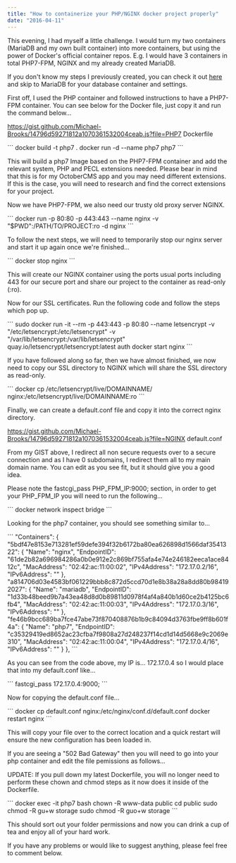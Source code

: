 ```yaml
---
title: "How to containerize your PHP/NGINX docker project properly"
date: "2016-04-11"
---
```


This evening, I had myself a little challenge. I would turn my two containers (MariaDB and my own built container) into more containers, but using the power of Docker's official container repos. E.g. I would have 3 containers in total PHP7-FPM, NGINX and my already created MariaDB.

If you don't know my steps I previously created, you can check it out [here](/blog/post/hosting-your-site-digital-ocean-and-docker) and skip to MariaDB for your database container and settings.

First off, I used the PHP container and followed instructions to have a PHP7-FPM container. You can see below for the Docker file, just copy it and run the command below...

https://gist.github.com/Michael-Brooks/14796d59271812a1070361532004ceab.js?file=PHP7 Dockerfile

\`\`\` docker build -t php7 . docker run -d --name php7 php7 \`\`\`

This will build a php7 Image based on the PHP7-FPM container and add the relevant system, PHP and PECL extensions needed. Please bear in mind that this is for my OctoberCMS app and you may need different extensions. If this is the case, you will need to research and find the correct extensions for your project.

Now we have PHP7-FPM, we also need our trusty old proxy server NGINX.

\`\`\` docker run -p 80:80 -p 443:443 --name nginx -v "$PWD":/PATH/TO/PROJECT:ro -d nginx \`\`\`

To follow the next steps, we will need to temporarily stop our nginx server and start it up again once we're finished...

\`\`\` docker stop nginx \`\`\`

This will create our NGINX container using the ports usual ports including 443 for our secure port and share our project to the container as read-only (:ro).

Now for our SSL certificates. Run the following code and follow the steps which pop up.

\`\`\` sudo docker run -it --rm -p 443:443 -p 80:80 --name letsencrypt -v "/etc/letsencrypt:/etc/letsencrypt" -v "/var/lib/letsencrypt:/var/lib/letsencrypt" quay.io/letsencrypt/letsencrypt:latest auth docker start nginx \`\`\`

If you have followed along so far, then we have almost finished, we now need to copy our SSL directory to NGINX which will share the SSL directory as read-only.

\`\`\` docker cp /etc/letsencrypt/live/DOMAINNAME/ nginx:/etc/letsencrypt/live/DOMAINNAME:ro \`\`\`

Finally, we can create a default.conf file and copy it into the correct nginx directory.

https://gist.github.com/Michael-Brooks/14796d59271812a1070361532004ceab.js?file=NGINX default.conf

From my GIST above, I redirect all non secure requests over to a secure connection and as I have 0 subdomains, I redirect them all to my main domain name. You can edit as you see fit, but it should give you a good idea.

Please note the fastcgi_pass PHP_FPM_IP:9000; section, in order to get your PHP_FPM_IP you will need to run the following...

\`\`\` docker network inspect bridge \`\`\`

Looking for the php7 container, you should see something similar to...

\`\`\` "Containers": { "5bdf47e8153e713281ef59defe394f32b6172ba80ea626898d1566daf3541322": { "Name": "nginx", "EndpointID": "61de2b82a696984286a0b0e912e2c869bf755afa4e74e246182eeca1ace8412c", "MacAddress": "02:42:ac:11:00:02", "IPv4Address": "172.17.0.2/16", "IPv6Address": "" }, "a814706d03e4583bf061229bbb8c872d5ccd70d1e8b38a28a8dd80b984192027": { "Name": "mariadb", "EndpointID": "1d33b48beed9b7a43ea48d8d0b89811d0978f4af4a840b1d60ce2b4125bc6fb4", "MacAddress": "02:42:ac:11:00:03", "IPv4Address": "172.17.0.3/16", "IPv6Address": "" }, "fe46b9bcc689ba7fce47abe73f870408876b1b9c84094d3763fbe9ff8b601f4a": { "Name": "php7", "EndpointID": "c35329419ed8652ac23cfba7f9808a27d248237f14cd1d14d5668e9c2069e310", "MacAddress": "02:42:ac:11:00:04", "IPv4Address": "172.17.0.4/16", "IPv6Address": "" } }, \`\`\`

As you can see from the code above, my IP is... 172.17.0.4 so I would place that into my default.conf like...

\`\`\` fastcgi_pass 172.17.0.4:9000; \`\`\`

Now for copying the default.conf file...

\`\`\` docker cp default.conf nginx:/etc/nginx/conf.d/default.conf docker restart nginx \`\`\`

This will copy your file over to the correct location and a quick restart will ensure the new configuration has been loaded in.

If you are seeing a "502 Bad Gateway" then you will need to go into your php container and edit the file pemissions as follows...

UPDATE: If you pull down my latest Dockerfile, you will no longer need to perform these chown and chmod steps as it now does it inside of the Dockerfile.

\`\`\` docker exec -it php7 bash chown -R www-data public cd public sudo chmod -R gu+w storage sudo chmod -R guo+w storage \`\`\`

This should sort out your folder permissions and now you can drink a cup of tea and enjoy all of your hard work.

If you have any problems or would like to suggest anything, please feel free to comment below.

